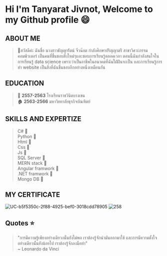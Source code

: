 # Hi I'm Tanyarat Jivnot, Welcome to my Github profile 😄

## ABOUT ME
> :woman:สวัสดีค่ะ ฉันชื่อ นางสาวธัญญารัตน์ จิ๋วน๊อต กำลังศึกษาปริญญาตรี สาขาวิศวะกรรมคอมพิวเตอร์ เป็นคนที่ชื่นชอบสิ่งใหม่ๆเเละชอบการเรียนรู้ตลอดเวลา ตอนนี้ฉันกำลังสนใจในการเรียนรู้ data science เพราะว่าเป็นอาชีพในอนาคตที่ฉันใฝ่ฝันจะเป็น เเละการเรียนรู้การทำ website เป็นสิ่งที่ฉันชื่นชอบอีกอย่างหนึ่งเหมือนกัน

## EDUCATION
> :school: **2557-2563** โรงเรียนราชวินิตบางเขน <br>
> :derelict_house: **2563-2566** มหาวิทยาลัยธุรกิจบัณฑิตย์
## SKILLS AND EXPERTIZE
> C#  :2nd_place_medal: <br>
> Python :1st_place_medal: <br>
> Html :1st_place_medal: <br>
> Css :1st_place_medal: <br>
> Js  :3rd_place_medal: <br>
> SQL Server  :2nd_place_medal: <br>
> MERN stack  :2nd_place_medal: <br>
> Angular framwork :2nd_place_medal: <br>
> .NET framwork :2nd_place_medal: <br>
> Mongo DB :2nd_place_medal: <br>

## MY CERTIFICATE
![UC-b5f5350c-2f88-4925-bef0-3018cdd78905](https://user-images.githubusercontent.com/93580162/216835598-0bcb1b1a-01ab-471a-b3fa-0a1f6ca59f5f.jpg)
![258](https://user-images.githubusercontent.com/93580162/218296342-0774f53c-6f6c-4e76-bec3-df178c128dfa.jpg)

## Quotes ⭐
> "การมีความรู้เพียงอย่างเดียวงนั้นยังไม่พอ เราต้องรู้จักนำมันออกมาใช้ และการมีความตั้งใจอย่างเดียวนั้นยังน้อยไป เราต้องรู้จักลงมือทำ" <br>
> ~ Leonardo da Vinci
